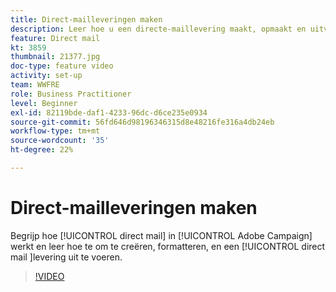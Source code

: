 ```yaml
---
title: Direct-mailleveringen maken
description: Leer hoe u een directe-maillevering maakt, opmaakt en uitvoert.
feature: Direct mail
kt: 3859
thumbnail: 21377.jpg
doc-type: feature video
activity: set-up
team: WWFRE
role: Business Practitioner
level: Beginner
exl-id: 82119bde-daf1-4233-96dc-d6ce235e0934
source-git-commit: 56fd646d98196346315d8e48216fe316a4db24eb
workflow-type: tm+mt
source-wordcount: '35'
ht-degree: 22%

---
```


# Direct-mailleveringen maken

Begrijp hoe [!UICONTROL direct mail] in [!UICONTROL Adobe Campaign] werkt en leer hoe te om te creëren, formatteren, en een [!UICONTROL direct mail ]levering uit te voeren.

>[!VIDEO](https://video.tv.adobe.com/v/21377?quality=12)
